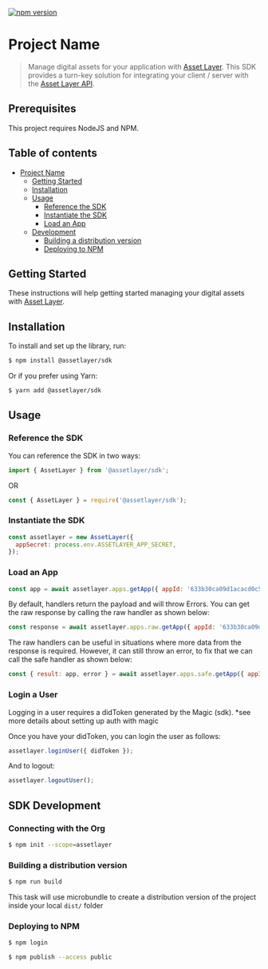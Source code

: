 [![npm version](https://badge.fury.io/js/isomorphic-unfetch.svg)](https://badge.fury.io/js/isomorphic-unfetch)

# Project Name

> Manage digital assets for your application with [Asset Layer](https://www.assetlayer.com). This SDK provides a turn-key solution for integrating your client / server with the [Asset Layer API](https://docs.assetlayer.com).

## Prerequisites

This project requires NodeJS and NPM.

## Table of contents

- [Project Name](#project-name)
  - [Getting Started](#getting-started)
  - [Installation](#installation)
  - [Usage](#usage)
    - [Reference the SDK](#reference-the-sdk)
    - [Instantiate the SDK](#instantiate-the-sdk)
    - [Load an App](#load-an-app)
  - [Development](#development)
    - [Building a distribution version](#building-a-distribution-version)
    - [Deploying to NPM](#deploying-to-npm)

## Getting Started

These instructions will help getting started managing your digital assets with [Asset Layer](https://www.assetlayer.com).

## Installation

To install and set up the library, run:

```sh
$ npm install @assetlayer/sdk
```

Or if you prefer using Yarn:

```sh
$ yarn add @assetlayer/sdk
```

## Usage

### Reference the SDK

You can reference the SDK in two ways:

```js
import { AssetLayer } from '@assetlayer/sdk';
```

OR

```js
const { AssetLayer } = require('@assetlayer/sdk');
```

### Instantiate the SDK

```js
const assetlayer = new AssetLayer({
  appSecret: process.env.ASSETLAYER_APP_SECRET,
});
```

### Load an App

```js
const app = await assetlayer.apps.getApp({ appId: '633b30ca09d1acacd0c50df4' });
```

By default, handlers return the payload and will throw Errors.
You can get the raw response by calling the raw handler as shown below:

```js
const response = await assetlayer.apps.raw.getApp({ appId: '633b30ca09d1acacd0c50df4' });
```

The raw handlers can be useful in situations where more data from the response is required.
However, it can still throw an error, to fix that we can call the safe handler as shown below:

```js
const { result: app, error } = await assetlayer.apps.safe.getApp({ appId: '633b30ca09d1acacd0c50df4' });
```

### Login a User

Logging in a user requires a didToken generated by the Magic (sdk).
*see more details about setting up auth with magic

Once you have your didToken, you can login the user as follows:

```js
assetlayer.loginUser({ didToken });
```

And to logout:

```js
assetlayer.logoutUser();
```

## SDK Development

### Connecting with the Org

```sh
$ npm init --scope=assetlayer
```

### Building a distribution version

```sh
$ npm run build
```

This task will use microbundle to create a distribution version of the project
inside your local `dist/` folder

### Deploying to NPM

```sh
$ npm login

$ npm publish --access public
```
